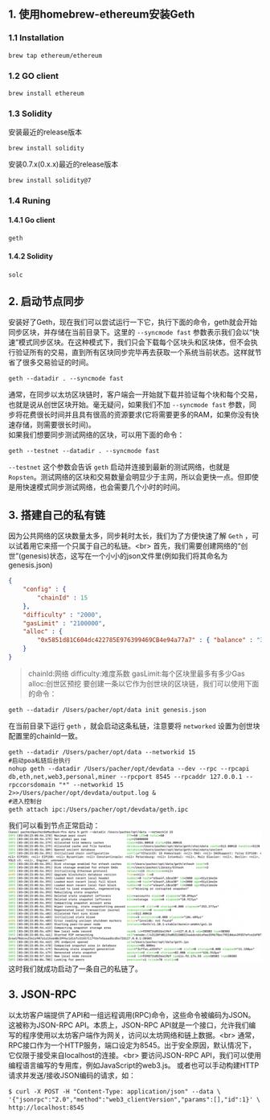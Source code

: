 ## 1. 使用homebrew-ethereum安装Geth
### 1.1 Installation
```
brew tap ethereum/ethereum
```
### 1.2 GO client
```
brew install ethereum
```
### 1.3 Solidity
安装最近的release版本
```
brew install solidity
```
安装0.7.x(0.x.x)最近的release版本
```
brew install solidity@7
```
### 1.4 Runing
#### 1.4.1 Go client
`geth`
#### 1.4.2 Solidity
`solc`

## 2. 启动节点同步
安装好了Geth，现在我们可以尝试运行一下它，执行下面的命令，geth就会开始同步区块，并存储在当前目录下。这里的 `--syncmode fast` 参数表示我们会以“快速”模式同步区块。在这种模式下，我们只会下载每个区块头和区块体，但不会执行验证所有的交易，直到所有区块同步完毕再去获取一个系统当前状态。这样就节省了很多交易验证的时间。
```
geth --datadir . --syncmode fast
```
通常，在同步以太坊区块链时，客户端会一开始就下载并验证每个块和每个交易，也就是说从创世区块开始。毫无疑问，如果我们不加 `--syncmode fast` 参数，同步将花费很长时间并且具有很高的资源要求(它将需要更多的RAM，如果你没有快速存储，则需要很长时间)。<br/>
如果我们想要同步测试网络的区块，可以用下面的命令：
```
geth --testnet --datadir . --syncmode fast
```
` --testnet ` 这个参数会告诉 `geth` 启动并连接到最新的测试网络，也就是 `Ropsten`。测试网络的区块和交易数量会明显少于主网，所以会更快一点。但即使是用快速模式同步测试网络，也会需要几个小时的时间。
## 3. 搭建自己的私有链
因为公共网络的区块数量太多，同步耗时太长，我们为了方便快速了解 `Geth` ，可以试着用它来搭一个只属于自己的私链。<br\>
首先，我们需要创建网络的“创世”(genesis)状态，这写在一个小小的json文件里(例如我们将其命名为 genesis.json)
```json
{
    "config" : {
        "chainId" : 15
    },
    "difficulty" : "2000",
    "gasLimit" : "2100000",
    "alloc" : {
        "0x5851d81C604dc422785E976399469CB4e94a77a7" : { "balance" : "300000" }
    }
}
```
>chainId:网络
>difficulty:难度系数
>gasLimit:每个区块里最多有多少Gas
>alloc:创世区预挖
要创建一条以它作为创世块的区块链，我们可以使用下面的命令：
```
geth --datadir /Users/pacher/opt/data init genesis.json
```
在当前目录下运行 `geth` ，就会启动这条私链，注意要将 `networked` 设置为创世块配置里的chainId一致。
```
geth --datadir /Users/pacher/opt/data --networkid 15
#启动poa私链后台执行
nohup geth --datadir /Users/pacher/opt/devdata --dev --rpc --rpcapi db,eth,net,web3,personal,miner --rpcport 8545 --rpcaddr 127.0.0.1 --rpccorsdomain "*" --networkid 15 2>>/Users/pacher/opt/devdata/output.log &
#进入控制台
geth attach ipc:/Users/pacher/opt/devdata/geth.ipc
```
我们可以看到节点正常启动：
![83338861.png](MAC搭建以太坊私链_files/83338861.png)
这时我们就成功启动了一条自己的私链了。

## 3. JSON-RPC
以太坊客户端提供了API和一组远程调用(RPC)命令，这些命令被编码为JSON。这被称为JSON-RPC API。本质上，JSON-RPC API就是一个接口，允许我们编写的程序使用以太坊客户端作为网关，访问以太坊网络和链上数据。<br\>
通常，RPC接口作为一个HTTP服务，端口设定为8545。出于安全原因，默认情况下，它仅限于接受来自localhost的连接。<br\>
要访问JSON-RPC API，我们可以使用编程语言编写的专用库，例如JavaScript的web3.js。
或者也可以手动构建HTTP请求并发送/接收JSON编码的请求，如：
```
$ curl -X POST -H "Content-Type: application/json" --data \
'{"jsonrpc":"2.0","method":"web3_clientVersion","params":[],"id":1}' \
http://localhost:8545
```




